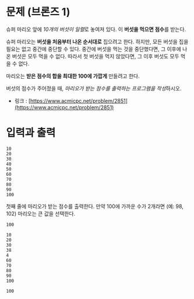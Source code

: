 # 문제 (브론즈 1)

슈퍼 마리오 앞에 *10개의 버섯이 일렬*로 놓여져 있다. 이 **버섯을 먹으면 점수**를 받는다. 

슈퍼 마리오는 **버섯을 처음부터 나온 순서대로** 집으려고 한다. 하지만, 모든 버섯을 집을 필요는 없고 중간에 중단할 수 있다. 중간에 버섯을 먹는 것을 중단했다면, 그 이후에 나온 버섯은 모두 먹을 수 없다. 따라서 첫 버섯을 먹지 않았다면, 그 이후 버섯도 모두 먹을 수 없다. 

마리오는 **받은 점수의 합을 최대한 100에 가깝게** 만들려고 한다. 

버섯의 점수가 주어졌을 때, *마리오가 받는 점수를 출력하는 프로그램을 작성*하시오. 

- 링크 : [https://www.acmicpc.net/problem/2851](https://www.acmicpc.net/problem/2851)

# 입력과 출력

```
10
20
30
40
50
60
70
80
90
100
```

첫째 줄에 마리오가 받는 점수를 출력한다. 만약 100에 가까운 수가 2개라면 (예: 98, 102) 마리오는 큰 값을 선택한다.

```
100
```

```
10
20
30
38
4
60
70
80
90
100
```

```
100
```